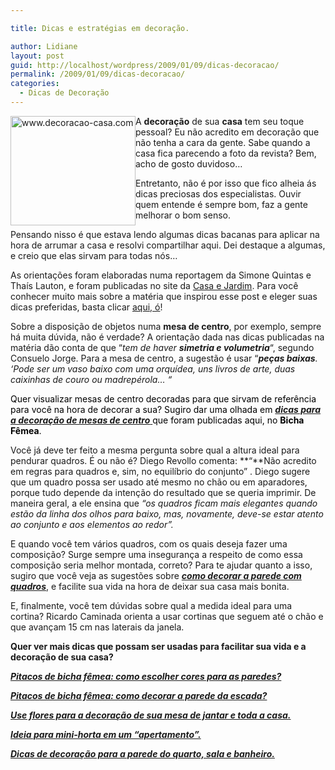 ```yaml
---

title: Dicas e estratégias em decoração.

author: Lidiane
layout: post
guid: http://localhost/wordpress/2009/01/09/dicas-decoracao/
permalink: /2009/01/09/dicas-decoracao/
categories:
  - Dicas de Decoração
---
```

 <img style="display: inline; margin-left: 0; margin-right: 0;" title="www.decoracao-casa.com" src="http://www.decoracao-casa.com/public/images/produtos/1827/variantes/1828/pt/galeria/smimage232.jpg" alt="www.decoracao-casa.com" width="200" height="175" align="left" />A **decoração** de sua **casa** tem seu toque pessoal? Eu não acredito em decoração que não tenha a cara da gente. Sabe quando a casa fica parecendo a foto da revista? Bem, acho de gosto duvidoso…

Entretanto, não é por isso que fico alheia ás dicas preciosas dos especialistas. Ouvir quem entende é sempre bom, faz a gente melhorar o bom senso.

Pensando nisso é que estava lendo algumas dicas bacanas para aplicar na hora de arrumar a casa e resolvi compartilhar aqui. Dei destaque a algumas, e creio que elas sirvam para todas nós&#8230;

As orientações foram elaboradas numa reportagem da Simone Quintas e Thaís Lauton, e foram publicadas no site da <a href="http://revistacasaejardim.globo.com/" target="_blank">Casa e Jardim</a>. Para você conhecer muito mais sobre a matéria que inspirou esse post e eleger suas dicas preferidas, basta clicar <a href="http://revistacasaejardim.globo.com/Casaejardim/0,25928,EJE1682670-2186-6,00.html" target="_blank">aqui, ó</a>!

Sobre a disposição de objetos numa **mesa de centro**, por exemplo, sempre há muita dúvida, não é verdade? A orientação dada nas dicas publicadas na matéria dão conta de que &#8220;_tem de haver **simetria e volumetria**_&#8220;, segundo Consuelo Jorge. Para a mesa de centro, a sugestão é usar &#8220;_**peças baixas**. &#8216;Pode ser um vaso baixo com uma orquídea, uns livros de arte, duas caixinhas de couro ou madrepérola&#8230; &#8220;_

<span style="color: #800080;"><span style="color: #000000;">Quer visualizar mesas de centro decoradas para que sirvam de referência para você na hora de decorar a sua? Sugiro dar uma olhada em <a href="http://www.trololodemulher.com.br/2009/02/10/como-decorar-mesa-centro-sala/" target="_self">**<em>dicas para a decoração de mesas de centro</em>** </a>que foram publicadas aqui, no **Bicha Fêmea**.</span></span>

Você já deve ter feito a mesma pergunta sobre qual a altura ideal para pendurar quadros. É ou não é? Diego Revollo comenta: **&#8220;**Não acredito em regras para quadros e, sim, no equilíbrio do conjunto&#8221; . Diego sugere que um quadro possa ser usado até mesmo no chão ou em aparadores, porque tudo depende da intenção do resultado que se queria imprimir. De maneira geral, a ele ensina que _&#8220;os quadros ficam mais elegantes quando estão da linha dos olhos para baixo, mas, novamente, deve-se estar atento ao conjunto e aos elementos ao redor&#8221;._

E quando você tem vários quadros, com os quais deseja fazer uma composição? Surge sempre uma insegurança a respeito de como essa composição seria melhor montada, correto? Para te ajudar quanto a isso, sugiro que você veja as sugestões sobre **_<a href="http://www.trololodemulher.com.br/2009/04/07/decoracao-parede-quadros/" target="_self">como decorar a parede com quadros</a>_**, e facilite sua vida na hora de deixar sua casa mais bonita.

E, finalmente, você tem dúvidas sobre qual a medida ideal para uma cortina? Ricardo Caminada orienta a usar cortinas que seguem até o chão e que avançam 15 cm nas laterais da janela.

**Quer ver mais dicas que possam ser usadas para facilitar sua vida e a decoração de sua casa?**

**_<a href="http://www.trololodemulher.com.br/2010/05/31/cores-para-parede/" target="_self">Pitacos de bicha fêmea: como escolher cores para as paredes?</a>_**

**_<a href="http://www.trololodemulher.com.br/2010/05/24/como-decorar-parede-escada/" target="_self">Pitacos de bicha fêmea: como decorar a parede da escada?</a>_**

**_<a href="http://www.trololodemulher.com.br/2009/10/16/flores-decoracao/" target="_self">Use flores para a decoração de sua mesa de jantar e toda a casa.</a>_**

**_<a href="http://www.trololodemulher.com.br/2009/08/24/horta-para-apartamento/" target="_self">Ideia para mini-horta em um &#8220;apertamento&#8221;.</a>_**

**_<a href="http://www.trololodemulher.com.br/2009/07/13/decoracao-parede-sala-banheiro/" target="_self">Dicas de decoração para a parede do quarto, sala e banheiro.</a>_**